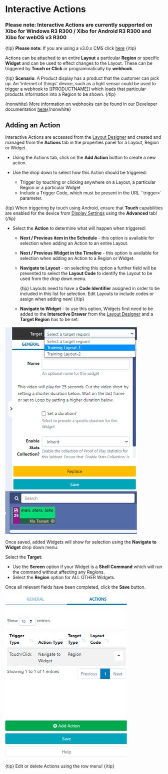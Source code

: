 <!--toc=layouts-->

# Interactive Actions

### Please note: Interactive Actions are currently supported on Xibo for Windows R3 R300 / Xibo for Android R3 R300 and Xibo for webOS v3 R300

{tip}
**Please note:** If you are using a v3.0.x CMS click [here](layouts_interactive_actions_3.html)
{/tip}

Actions can be attached to an entire **Layout** a particular **Region** or specific **Widget** and can be used to effect changes to the Layout. These can be triggered by **Touch or Click** or programmatically by **webhook**.

{tip}
**Scenario**:
A Product display has a product that the customer can pick up. An 'internet of things' device, such as a light sensor could be used to trigger a webhook to [[PRODUCTNAME]] which loads that particular products information into a Region to be shown.
{/tip}

{nonwhite}
More information on webhooks can be found in our Developer documentation [here](https://xibo.org.uk/docs/developer/player-control/webhooks){/nonwhite}

## Adding an Action

Interactive Actions are accessed from the [Layout Designer](layouts_designer.html) and created and managed from the **Actions** tab in the properties panel for a Layout, Region or Widget.

- Using the Actions tab, click on the **Add Action** button to create a new action.

- Use the drop down to select how this Action should be triggered: 
  - Trigger by touching or clicking anywhere on a Layout, a particular Region or a particular Widget
  - Include a Trigger Code, which must be present in the URL ``trigger=` parameter.

{tip}
When triggering by touch using Android, ensure that **Touch** capabilities are enabled for the device from [Display Settings](display_settings.html) using the **Advanced** tab!
{/tip}

- Select the **Action** to determine what will happen when triggered:	
  - **Next / Previous item in the Schedule** - this option is available for selection when adding an Action to an entire Layout.

  - **Next / Previous Widget in the Timeline** - this option is available for selection when adding an Action to a Region or Widget.

  - **Navigate to Layout**  - on selecting this option a further field will be presented to select the **Layout Code** to identify the Layout to be used from the drop down menu.  

    {tip}
    Layouts need to have a **Code Identifier** assigned in order to be included in this list for selection. Edit Layouts to include codes or assign when adding new!
    {/tip}

  - **Navigate to Widget**  - to use this option, Widgets first need to be added to the **Interactive Drawer** from the [Layout Designer](layouts_designer.html) and a **Target Region** has to be set:



![Navigate to Widget](img/v3.1_layouts_actions_navigate_widgets.png)

Once saved, added Widgets will show for selection using the **Navigate to Widget** drop down menu.

Select the **Target**:

- Use the **Screen** option if your Widget is a **Shell Command** which will run the command without affecting any Regions.
- Select the **Region** option for ALL OTHER Widgets.

Once all relevant fields have been completed, click the **Save** button.

![Saved Action](img\v3.1_layouts_action_saved.png)

{tip}
Edit or delete Actions using the row menu!
{/tip}